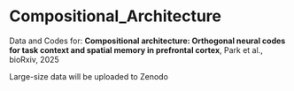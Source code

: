 # Compositional_Architecture
Data and Codes for: <b>Compositional architecture: Orthogonal neural codes for task context and spatial memory in prefrontal cortex</b>, Park et al., bioRxiv, 2025
<p>
Large-size data will be uploaded to Zenodo
